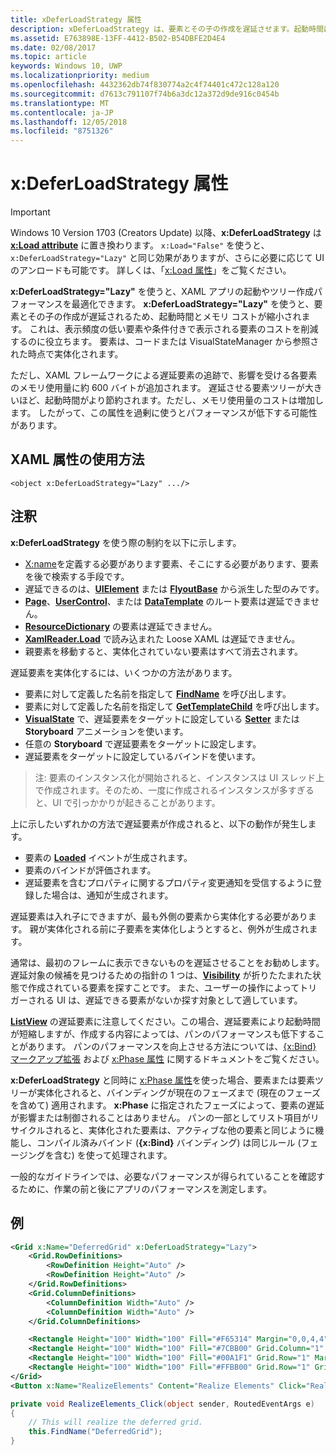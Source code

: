```yaml
---
title: xDeferLoadStrategy 属性
description: xDeferLoadStrategy は、要素とその子の作成を遅延させます。起動時間は短くなりますが、メモリ使用量は若干増加します。影響を受けるそれぞれの要素によって、メモリ使用量が約 600 バイト増加します。
ms.assetid: E763898E-13FF-4412-B502-B54DBFE2D4E4
ms.date: 02/08/2017
ms.topic: article
keywords: Windows 10, UWP
ms.localizationpriority: medium
ms.openlocfilehash: 4432362db74f830774a2c4f74401c472c128a120
ms.sourcegitcommit: d7613c791107f74b6a3dc12a372d9de916c0454b
ms.translationtype: MT
ms.contentlocale: ja-JP
ms.lasthandoff: 12/05/2018
ms.locfileid: "8751326"
---
```

# <a name="xdeferloadstrategy-attribute"></a>x:DeferLoadStrategy 属性

> [!IMPORTANT]
> Windows 10 Version 1703 (Creators Update) 以降、**x:DeferLoadStrategy** は [**x:Load attribute**](x-load-attribute.md) に置き換わります。 `x:Load="False"` を使うと、`x:DeferLoadStrategy="Lazy"` と同じ効果がありますが、さらに必要に応じて UI のアンロードも可能です。 詳しくは、「[x:Load 属性](x-load-attribute.md)」をご覧ください。

**x:DeferLoadStrategy="Lazy"** を使うと、XAML アプリの起動やツリー作成パフォーマンスを最適化できます。 **x:DeferLoadStrategy="Lazy"** を使うと、要素とその子の作成が遅延されるため、起動時間とメモリ コストが縮小されます。 これは、表示頻度の低い要素や条件付きで表示される要素のコストを削減するのに役立ちます。 要素は、コードまたは VisualStateManager から参照された時点で実体化されます。

ただし、XAML フレームワークによる遅延要素の追跡で、影響を受ける各要素のメモリ使用量に約 600 バイトが追加されます。 遅延させる要素ツリーが大きいほど、起動時間がより節約されます。ただし、メモリ使用量のコストは増加します。 したがって、この属性を過剰に使うとパフォーマンスが低下する可能性があります。

## <a name="xaml-attribute-usage"></a>XAML 属性の使用方法

``` syntax
<object x:DeferLoadStrategy="Lazy" .../>
```

## <a name="remarks"></a>注釈

**x:DeferLoadStrategy** を使う際の制約を以下に示します。

- [X:name](x-name-attribute.md)を定義する必要があります要素、そこにする必要があります、要素を後で検索する手段です。
- 遅延できるのは、[**UIElement**](https://msdn.microsoft.com/library/windows/apps/br208911) または [**FlyoutBase**](https://msdn.microsoft.com/library/windows/apps/dn279249) から派生した型のみです。
- [**Page**](https://msdn.microsoft.com/library/windows/apps/windows.ui.xaml.controls.page)、[**UserControl**](https://msdn.microsoft.com/library/windows/apps/windows.ui.xaml.controls.usercontrol)、または [**DataTemplate**](https://msdn.microsoft.com/library/windows/apps/br242348) のルート要素は遅延できません。
- [**ResourceDictionary**](https://msdn.microsoft.com/library/windows/apps/br208794) の要素は遅延できません。
- [**XamlReader.Load**](https://msdn.microsoft.com/library/windows/apps/br228048) で読み込まれた Loose XAML は遅延できません。
- 親要素を移動すると、実体化されていない要素はすべて消去されます。

遅延要素を実体化するには、いくつかの方法があります。

- 要素に対して定義した名前を指定して [**FindName**](https://msdn.microsoft.com/library/windows/apps/br208715) を呼び出します。
- 要素に対して定義した名前を指定して [**GetTemplateChild**](https://msdn.microsoft.com/library/windows/apps/br209416) を呼び出します。
- [**VisualState**](https://msdn.microsoft.com/library/windows/apps/br209007) で、遅延要素をターゲットに設定している [**Setter**](https://msdn.microsoft.com/library/windows/apps/br208817) または **Storyboard** アニメーションを使います。
- 任意の **Storyboard** で遅延要素をターゲットに設定します。
- 遅延要素をターゲットに設定しているバインドを使います。

> 注: 要素のインスタンス化が開始されると、インスタンスは UI スレッド上で作成されます。そのため、一度に作成されるインスタンスが多すぎると、UI で引っかかりが起きることがあります。

上に示したいずれかの方法で遅延要素が作成されると、以下の動作が発生します。

- 要素の [**Loaded**](https://msdn.microsoft.com/library/windows/apps/br208723) イベントが生成されます。
- 要素のバインドが評価されます。
- 遅延要素を含むプロパティに関するプロパティ変更通知を受信するように登録した場合は、通知が生成されます。

遅延要素は入れ子にできますが、最も外側の要素から実体化する必要があります。 親が実体化される前に子要素を実体化しようとすると、例外が生成されます。

通常は、最初のフレームに表示できないものを遅延させることをお勧めします。遅延対象の候補を見つけるための指針の 1 つは、[**Visibility**](https://msdn.microsoft.com/library/windows/apps/br208992) が折りたたまれた状態で作成されている要素を探すことです。 また、ユーザーの操作によってトリガーされる UI は、遅延できる要素がないか探す対象として適しています。

[**ListView**](https://msdn.microsoft.com/library/windows/apps/br242878) の遅延要素に注意してください。この場合、遅延要素により起動時間が短縮しますが、作成する内容によっては、パンのパフォーマンスも低下することがあります。 パンのパフォーマンスを向上させる方法については、[{x:Bind} マークアップ拡張](x-bind-markup-extension.md) および [x:Phase 属性](x-phase-attribute.md) に関するドキュメントをご覧ください。

**x:DeferLoadStrategy** と同時に [x:Phase 属性](x-phase-attribute.md)を使った場合、要素または要素ツリーが実体化されると、バインディングが現在のフェーズまで (現在のフェーズを含めて) 適用されます。 **x:Phase** に指定されたフェーズによって、要素の遅延が影響または制御されることはありません。 パンの一部としてリスト項目がリサイクルされると、実体化された要素は、アクティブな他の要素と同じように機能し、コンパイル済みバインド (**{x:Bind}** バインディング) は同じルール (フェージングを含む) を使って処理されます。

一般的なガイドラインでは、必要なパフォーマンスが得られていることを確認するために、作業の前と後にアプリのパフォーマンスを測定します。

## <a name="example"></a>例

```xml
<Grid x:Name="DeferredGrid" x:DeferLoadStrategy="Lazy">
    <Grid.RowDefinitions>
        <RowDefinition Height="Auto" />
        <RowDefinition Height="Auto" />
    </Grid.RowDefinitions>
    <Grid.ColumnDefinitions>
        <ColumnDefinition Width="Auto" />
        <ColumnDefinition Width="Auto" />
    </Grid.ColumnDefinitions>

    <Rectangle Height="100" Width="100" Fill="#F65314" Margin="0,0,4,4" />
    <Rectangle Height="100" Width="100" Fill="#7CBB00" Grid.Column="1" Margin="4,0,0,4" />
    <Rectangle Height="100" Width="100" Fill="#00A1F1" Grid.Row="1" Margin="0,4,4,0" />
    <Rectangle Height="100" Width="100" Fill="#FFBB00" Grid.Row="1" Grid.Column="1" Margin="4,4,0,0" />
</Grid>
<Button x:Name="RealizeElements" Content="Realize Elements" Click="RealizeElements_Click"/>
```

```csharp
private void RealizeElements_Click(object sender, RoutedEventArgs e)
{
    // This will realize the deferred grid.
    this.FindName("DeferredGrid");
}
```
